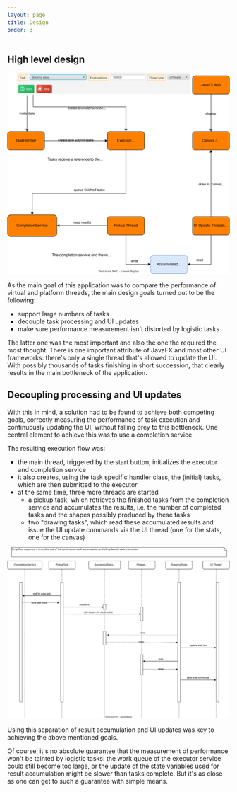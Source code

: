 ```yaml
---
layout: page
title: Design
order: 3
---
```

## High level design

![thread of UI gif](/images/threadoff-high-level.svg)

As the main goal of this application was to compare the performance of virtual and platform threads, the main design goals turned out to be the following:
- support large numbers of tasks
- decouple task processing and UI updates
- make sure performance measurement isn't distorted by logistic tasks

The latter one was the most important and also the one the required the most thought. There is one important attribute of JavaFX and most other UI frameworks: there's only a single thread that's allowed to update the UI. With possibly thousands of tasks finishing in short succession, that clearly results in the main bottleneck of the application.


## Decoupling processing and UI updates
With this in mind, a solution had to be found to achieve both competing goals, correctly measuring the performance of task execution and continuously updating the UI, without falling prey to this bottleneck. One central element to achieve this was to use a completion service.

The resulting execution flow was:
- the main thread, triggered by the start button, initializes the executor and completion service
- it also creates, using the task specific handler class, the (initial) tasks, which are then submitted to the executor
- at the same time, three more threads are started
	- a pickup task, which retrieves the finished tasks from the completion service and accumulates the results, i.e. the number of completed tasks and the shapes possibly produced by these tasks
	- two "drawing tasks", which read these accumulated results and issue the UI update commands via the UI thread (one for the stats, one for the canvas)

![thread of UI gif](/images/threadoff-result-handling.svg)

Using this separation of result accumulation and UI updates was key to achieving the above mentioned goals. 

Of course, it's no absolute guarantee that the measurement of performance won't be tainted by logistic tasks: the work queue of the executor service could still become too large, or the update of the state variables used for result accumulation might be slower than tasks complete. But it's as close as one can get to such a guarantee with simple means.